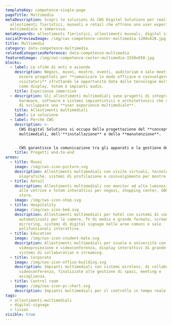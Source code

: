 ```yaml
---
templateKey: competence-single-page
pageTitle: Multimedia
metaDescription: Scopri le soluzioni di CWS Digital Solutions per realizzare
  allestimenti fieristici, museali e retail che offrono una user experience
  multimediale e immersiva.
metaKeywords: allestimenti fieristici, allestimenti museali, digital signage
socialPreviewImage: /img/cws-competence-center-multimedia-1200x628.jpg
title: Multimedia
category: data-competence-multimedia
relatedCategoriesReference: data-competence-multimedia
featuredimage: /img/cws-competence-center-multimedia-1550x650.jpg
blocks:
  - label: Le sfide di enti e aziende
    description: Negozi, musei, mostre, eventi, auditorium e sale meeting, devono
      essere progettati per **comunicare in modo efficace e coinvolgere i
      visitatori** sfruttando le opportunità date dalle tecnologie multimediali
      come display, totem e impianti audio.
    title: Esperienze immersive
  - description: Gli allestimenti multimediali sono progetti di integrazione
      hardware, software e sistemi impiantistici e architettonici che consentono
      di sviluppare una **user experience multimediale**.
    title: Allestimenti multimediali
    label: La soluzione
  - label: Perché CWS
    description: >-
      CWS Digital Solutions si occupa della progettazione del **concept**
      multimediali, dell'**installazione** e della **manutenzione**.


      CWS garantisce la comunicazione tra gli apparati e la gestione degli stessi attraverso la soluzione proprietaria **Livion** o le maggiori piattaforme di controllo e **digital signage** presenti sul mercato.
    title: Progetti end-to-end
areas:
  - title: Musei
    image: /img/cws-icon-picture.svg
    description: Allestimenti multimediali con visite virtuali, tecnologie
      olografiche, sistemi di profilazione e coinvolgimento per mostre e musei.
  - title: Retail
    description: Allestimenti multimediali con monitor ad alta luminosità adatti
      alle vetrine e totem interattivi per negozi, shopping center, GDO e pop up
      store.
    image: /img/cws-icon-shop.svg
  - title: Hospitality
    image: /img/cws-icon-bed.svg
    description: Allestimenti multimediali per hotel con sistemi di controllo
      automatizzati per le camere, TV di medio e grande formato, screen
      mirroring, sistemi di digital signage nelle aree comuni e sale
      polifunzionali interattive.
  - title: Education
    image: /img/cws-icon-student-male.svg
    description: Allestimenti multimediali per scuole e università con sistemi di
      videoproiezione e videoconferenza, display interattivi di grande formato,
      sistemi di collaboration e streaming.
  - title: Corporate
    image: /img/cws-icon-office-building.svg
    description: Impianti multimediali con sistemi wireless, di collaboration e
      videoconferenza, finalizzate alle gestione di spazi, meeting e
      accoglienza.
  - title: Control room
    image: /img/cws-icon-pc-chart.svg
    description: Impianti multimediali per il controllo in tempo reale.
tags:
  - allestimenti-multimediali
  - digital-signage
  - livion
visible: true
---
```

